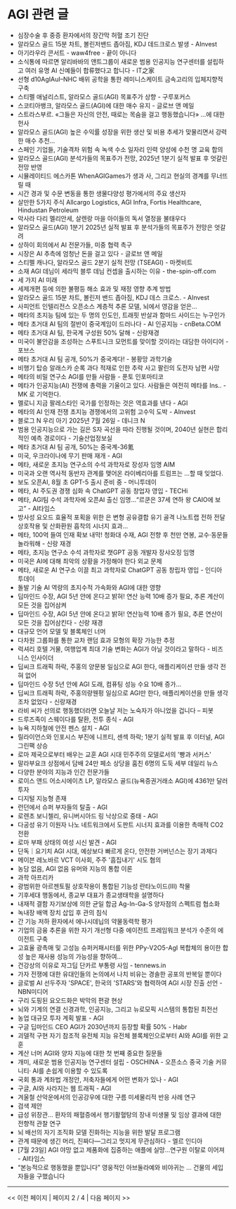 # AGI 관련 글

- 심장수술 후 중증 환자에서의 장간막 허혈 조기 진단
- 알라모스 골드 15분 차트, 볼린저밴드 좁아짐, KDJ 데드크로스 발생 - AInvest
- 아기라우라 콘서트 - waw4free - 끝이 아니다
- 소식통에 따르면 알리바바의 앤트그룹이 새로운 범용 인공지능 연구센터를 설립하고 여러 유명 AI 신예들이 합류했다고 합니다 - IT之家
- 선형 d10AgIAuI–NHC 배위 공학을 통한 레미니스케이트 금속고리의 입체지향적 구축
- 스티펠 애널리스트, 알라모스 골드(AGI) 목표주가 상향 - 구루포커스
- 스코티아뱅크, 알라모스 골드(AGI)에 대한 매수 유지 - 글로브 앤 메일
- 스트라스부르. «그들은 자신의 안전, 때로는 목숨을 걸고 행동했습니다» …에 대한 헌사
- 알라모스 골드(AGI) 높은 수익률 성장을 위한 생산 및 비용 추세가 맞물리면서 강력한 매수 추천...
- 스페인 기업들, 기술격차 위험 속 녹색 수소 일자리 인력 양성에 수천 명 교육 합의
- 알라모스 골드(AGI) 분석가들의 목표주가 전망, 2025년 1분기 실적 발표 후 엇갈린 전망 반영
- 시뮬레이티드 에스카톤 WhenAGIGames가 생과 사, 그리고 현실의 경계를 무너뜨릴 때
- 시간 경과 및 수문 변동을 통한 생물다양성 평가에서의 주요 생산자
- 살만한 5가지 주식 Allcargo Logistics, AGI Infra, Fortis Healthcare, Hindustan Petroleum
- 악사라 다리 멜리안세, 살렌랑 마을 아이들의 독서 열정을 불태우다
- 알라모스 골드(AGI) 1분기 2025년 실적 발표 후 분석가들의 목표주가 전망은 엇갈려
- 상하이 회의에서 AI 전문가들, 미중 협력 촉구
- 시장은 AI 추측에 엄청난 돈을 걸고 있다 - 글로브 앤 메일
- 스티펠 캐나다, 알라모스 골드 2분기 실적 전망 (TSEAGI) - 마켓비트
- 소재 AGI 데님이 세라믹 블루 데님 컨셉을 출시하는 이유 - the-spin-off.com
- 세 가지 AI 미래
- 세제개편 등에 의한 불평등 해소 효과 및 재정 영향 추계 방법
- 알라모스 골드 15분 차트, 볼린저 밴드 좁아짐, KDJ 데스 크로스. - AInvest
- 사피언트 인텔리전스 오픈소스 계층적 추론 모델, 뇌에서 영감을 얻은…
- 메타의 초지능 팀에 있는 두 명의 인도인, 트래핏 반살과 함마드 사이드는 누구인가
- 메타 초거대 AI 팀의 절반이 중국계임이 드러나다 - AI 인공지능 - cnBeta.COM
- 메타 초거대 AI 팀, 한국계 구성원 50% 달해 - 신랑재경
- 미국이 불안감을 조성하는 스푸트니크 모먼트를 맞이할 것이라는 대담한 아이디어 - 포브스
- 메타 초거대 AI 팀 공개, 50%가 중국계다! - 봉황망 과학기술
- 비행기 탑승 알래스카 순록 과다 적재로 인한 추락 사고 팔린의 도전자 남편 사망
- 메타의 비밀 연구소 AGI를 만들 사람들 - 푼토 인포마티코
- 메타가 인공지능(AI) 전쟁에 총력을 기울이고 있다. 사람들은 여전히 메타를 Ins.. - MK 로 기억한다.
- 멜로니 지금 팔레스타인 국가를 인정하는 것은 역효과를 낸다 - AGI
- 메타의 AI 인재 전쟁 초지능 경쟁에서의 고위험 고수익 도박 - AInvest
- 블로그 N 우리 아기 2025년 7월 26일 - 데니크 N
- 범용 인공지능으로 가는 길은 S자 곡선을 따라 진행될 것이며, 2040년 실현은 합리적인 예측 경로이다 - 기술산업정보실
- 메타 초거대 AI 팀 공개, 50%는 중국계-36氪
- 미국, 우크라이나에 무기 판매 재개 - AGI
- 메타, 새로운 초지능 연구소의 수석 과학자로 장성자 임명  AIM
- 미국과 오랜 역사적 동반자 관계를 맺어온 라이베리아를 트럼프는 …할 때 잊었다.
- 보도 오픈AI, 8월 초 GPT-5 출시 준비 중 - 머니투데이
- 메타, AI 주도권 경쟁 심화 속 ChatGPT 공동 창업자 영입 - TECHi
- 메타, AGI팀 수석 과학자에 오픈AI 출신 임명…“르쿤은 37세 연하 왕 CAIO에 보고” - AI타임스
- 방사성 요오드 효율적 포획을 위한 은 변형 공유결합 유기 골격 나노트랩 전하 전달 상호작용 및 산화환원 흡착의 시너지 효과…
- 메타, 100억 들여 인재 확보 내막! 청화대 수재, AGI 전향 후 천만 연봉, 교수·동문들 놀라워해 - 신랑 재경
- 메타, 초지능 연구소 수석 과학자로 챗GPT 공동 개발자 장샤오징 임명
- 미국은 AI에 대해 최악의 상황을 가정해야 한다  외교 문제
- 메타, 새로운 AI 연구소 이끌 최고 과학자로 ChatGPT 공동 창립자 영입 - 인디아 투데이
- 돌발 기술 AI 역량의 초지수적 가속화와 AGI에 대한 영향
- 딥마인드 수장, AGI 5년 안에 온다고 밝혀! 연산 능력 10배 증가 필요, 추론 계산이 모든 것을 집어삼켜
- 딥마인드 수장, AGI 5년 안에 온다고 밝혀! 연산능력 10배 증가 필요, 추론 연산이 모든 것을 집어삼킨다 - 신랑 재경
- 대규모 언어 모델 및 블록체인 너머
- 다차원 그룹화를 통한 교차 랜덤 효과 모형의 확장 가능한 추정
- 럭셔리 호텔 거물, 여행업계 최대 기술 변화는 AGI가 아닐 것이라고 말하다 - 비즈니스 인사이더
- 딥씨크 트래픽 하락, 주홍의 양문봉 일심으로 AGI 한다, 애플리케이션 만들 생각 전혀 없어
- 딥마인드 수장 5년 안에 AGI 도래, 컴퓨팅 성능 수요 10배 증가…
- 딥씨크 트래픽 하락, 주홍의량웬펑 일심으로 AGI만 한다, 애플리케이션을 만들 생각조차 없었다 - 신랑재경
- 라비 씨가 선의로 행동했더라면 오늘날 저는 노숙자가 아니었을 겁니다 – 피봇
- 드루즈족이 스웨이다를 탈환, 전투 종식 - AGI
- 뉴욕 지하철에 안전 펜스 설치 - AGI
- 릴라이언스와 인포시스 부진에 니프티, 센섹 하락; 1분기 실적 발표 후 이터널, AGI 그린팩 상승
- 로마 제국으로부터 배우는 교훈 AGI 시대 민주주의 모델로서의 '빵과 서커스'
- 말라부요크 상점에서 담배 24만 페소 상당을 훔친 6명의 도둑  세부 데일리 뉴스
- 다양한 분야의 지능과 인간 전문가들
- 로이스 앤드 어소시에이츠 LP, 알라모스 골드(뉴욕증권거래소 AGI)에 4361만 달러 투자
- 디지털 지능형 존재
- 런던에서 슈퍼 부자들의 탈출 - AGI
- 로렌초 보니첼리, 유니버시아드 링 낙상으로 중태 - AGI
- 다공성 유기 이원자 나노 네트워크에서 도판트 시너지 효과를 이용한 촉매적 CO2 전환
- 로마 부패 상태의 여성 시신 발견 - AGI
- 단독｜요기치 AGI 시대, 예상보다 빠르게 온다, 안전한 거버넌스는 장기 과제다
- 메이븐 레노바르 VCT 이사회, 주주 '흠집내기' 시도 혐의
- 농담 없음, AGI 없음 유머와 지능의 통합 이론
- 과학 아프리카
- 광범위한 아르젠토필 상호작용이 통합된 기능성 란타노이드(III) 착물
- 기후세대 행동에서,  종교부 대표가 종교생태학을 설명하다
- 내재적 결함 자기보상에 의한 균일 합금 Ag-In-Ga-S 양자점의 스펙트럼 협소화
- 녹내장 배액 장치 삽입 후 관의 침식
- 간 기능 저하 환자에서 에나시데닙의 약물동력학 평가
- 기업의 금융 추론을 위한 자기 개선형 다중 에이전트 프레임워크 분석가 수준의 에이전트 구축
- 고효율 광촉매 및 고성능 슈퍼커패시터를 위한 PPy-V2O5-AgI 복합체의 용이한 합성 높은 재사용 성능의 가능성을 향하여…
- 건강상의 이유로 자그딥 단카르 부통령 사임 - tennews.in
- 가자 전쟁에 대한 유대인들의 논의에서 나치 비유는 경솔한 공포의 반복일 뿐이다
- 글로벌 AI 선두주자 'SPACE', 한국의 'STARS'와 협력하여 AGI 시장 진출 선언 - NBN미디어
- 구리 도핑된 요오드화은 박막의 편광 현상
- 뇌와 기계의 연결 신경과학, 인공지능, 그리고 뉴로모픽 시스템의 통합된 최전선
- 농업 대규모 투자 계획 발표 - AGI
- 구글 딥마인드 CEO AGI가 2030년까지 등장할 확률 50% - Habr
- 괴델적 구현 자기 참조적 유전체 지능 유전체 블록체인으로부터 AI와 AGI를 위한 교훈
- 계산 너머 AGI와 양자 지능에 대한 첫 번째 중요한 질문들
- 개미, 새로운 범용 인공지능 연구센터 설립 - OSCHINA - 오픈소스 중국 기술 커뮤니티· AI를 손쉽게 이용할 수 있도록
- 국회 통과 계좌법 개정안, 저축자들에게 어떤 변화가 있나 - AGI
- 구글, AI와 사라지는 웹 트래픽 - AGI
- 겨울철 산악운에서의 인공강우에 대한 구름 미세물리적 반응 사례 연구
- 검색 제안
- 급성 위장관… 환자의 패혈증에서 행기활혈탕의 장내 미생물 및 임상 결과에 대한 전향적 관찰 연구
- 뇌 배선의 자기 조직화 모델 진화하는 지능을 위한 발달 프로그램
- 관계 때문에 생긴 머리, 진짜다—그리고 멋지게 무관심하다 - 엘르 인디아
- [7월 23일] AGI 야망 없고 제품화에 집중하는 애플에 실망...연구원 이탈로 이어져 - AI타임스
- “본능적으로 행동했을 뿐입니다”  영웅적인 아브둘라예와 비야귀는 … 건물의 세입자들을 구했습니다

---
<< 이전 페이지  |  페이지 2 / 4  |  다음 페이지 >>